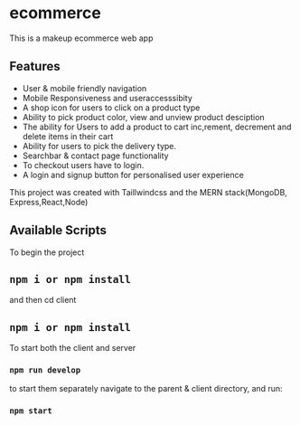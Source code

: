 
# ecommerce

This is a makeup ecommerce web app 

## Features

* User & mobile friendly navigation
* Mobile Responsiveness and useraccesssibity
* A shop icon for users to click on a product type
* Ability to pick product color, view and unview product desciption
* The ability for Users to add a product to cart inc,rement, decrement and delete items in their cart
* Ability for users to pick the delivery type. 
* Searchbar & contact page functionality
* To checkout users have to login.
* A login and signup button for personalised user experience




              
This project was created with Taillwindcss and the MERN stack(MongoDB, Express,React,Node)
## Available Scripts


To begin the project
## `npm i or npm install`

and then cd client

## `npm i or npm install`

To start both the client and server 

### `npm run develop`

to start them separately navigate to the parent & client directory, and run:

### `npm start`


